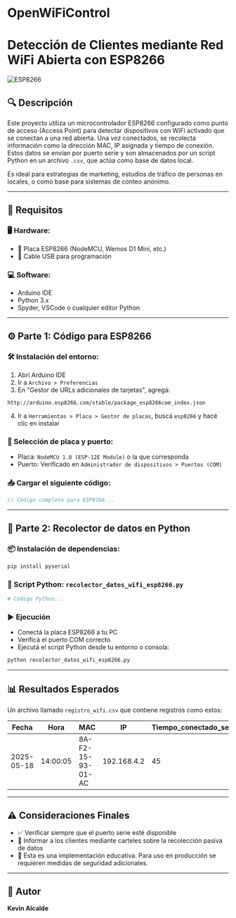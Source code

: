 # OpenWiFiControl
# Detección de Clientes mediante Red WiFi Abierta con ESP8266

![ESP8266](https://upload.wikimedia.org/wikipedia/commons/3/3f/ESP8266-01.jpg)

## 🔍 Descripción

Este proyecto utiliza un microcontrolador ESP8266 configurado como punto de acceso (Access Point) para detectar dispositivos con WiFi activado que se conectan a una red abierta. Una vez conectados, se recolecta información como la dirección MAC, IP asignada y tiempo de conexión. Estos datos se envían por puerto serie y son almacenados por un script Python en un archivo `.csv`, que actúa como base de datos local.

Es ideal para estrategias de marketing, estudios de tráfico de personas en locales, o como base para sistemas de conteo anónimo.

---

## 🧰 Requisitos

### 🖥️ Hardware:

* 📶 Placa ESP8266 (NodeMCU, Wemos D1 Mini, etc.)
* 🔌 Cable USB para programación

### 💻 Software:

* Arduino IDE
* Python 3.x
* Spyder, VSCode o cualquier editor Python

---

## ⚙️ Parte 1: Código para ESP8266

### 🛠️ Instalación del entorno:

1. Abrí Arduino IDE
2. Ir a `Archivo > Preferencias`
3. En "Gestor de URLs adicionales de tarjetas", agregá:

```
http://arduino.esp8266.com/stable/package_esp8266com_index.json
```

4. Ir a `Herramientas > Placa > Gestor de placas`, buscá `esp8266` y hacé clic en instalar

### 🔌 Selección de placa y puerto:

* Placa: `NodeMCU 1.0 (ESP-12E Module)` o la que corresponda
* Puerto: Verificado en `Administrador de dispositivos > Puertos (COM)`

### 📥 Cargar el siguiente código:

```cpp
// Código completo para ESP8266...
```

---

## 🐍 Parte 2: Recolector de datos en Python

### 📦 Instalación de dependencias:

```bash
pip install pyserial
```

### 🧾 Script Python: `recolector_datos_wifi_esp8266.py`

```python
# Código Python...
```

### ▶️ Ejecución

* Conectá la placa ESP8266 a tu PC
* Verificá el puerto COM correcto
* Ejecutá el script Python desde tu entorno o consola:

```bash
python recolector_datos_wifi_esp8266.py
```

---

## 📊 Resultados Esperados

Un archivo llamado `registro_wifi.csv` que contiene registros como estos:

| Fecha      | Hora     | MAC               | IP          | Tiempo\_conectado\_seg |
| ---------- | -------- | ----------------- | ----------- | ---------------------- |
| 2025-05-18 | 14:00:05 | 8A-F2-15-93-01-AC | 192.168.4.2 | 45                     |

---

## ⚠️ Consideraciones Finales

* ✅ Verificar siempre que el puerto serie esté disponible
* 📢 Informar a los clientes mediante carteles sobre la recolección pasiva de datos
* 🔐 Esta es una implementación educativa. Para uso en producción se requieren medidas de seguridad adicionales.

---

## 👤 Autor

**Kevin Alcalde**
